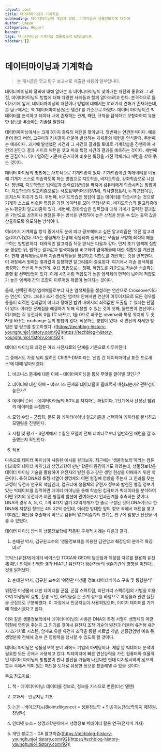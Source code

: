 ```yaml
---
layout: post
title: 데이터마이닝과 기계학습
subheading: 데이터마이닝의 개념과 방법, 기계학습과 생물정보학에 대하여
author: Daeun
categories: Report
banner:
tags: 데이터마이닝 기계학습 생물정보학 GA알고리즘
sidebar: []
---
```


# 데이터마이닝과 기계학습

> 본 게시글은 학교 탐구 보고서로 제출한 내용의 일부입니다. 

데이터마이닝의 정의에 대해 알아본 후 데이터마이닝이 찾아내는 패턴의 종류와 그 과정, 데이터마이닝의 방법에 대해 다양한 사례들과 함께 알아보려고 한다. 본격적으로 들어가기에 앞서, 데이터마이닝의 패턴이나 방법에 대해서는 여러가지 견해가 존재하는데, 본 탐구에서는 책 ‘데이터마이닝(덜선 델렌)’를 기준으로 하였다. 데이터 마이닝이란 빅데이터를 분석하고 데이터 내에 존재하는 관계, 패턴, 규칙을 탐색하고 모형화하여 유용한 정보를 추출하는 기술을 말한다.

데이터마이닝에서는 크게 3가지 종류의 패턴을 찾아낸다. 첫번째는 연관분석이다. 예를 들어 빵과 버터, 고구마와 김치같이 더불어 발생하는 개체들의 패턴을 인식한다. 두번째는 예측이다. 과거에 발생했던 사건과 그 사건의 결과를 토대로 기계학습을 진행하여 사건의 원인과 결과 사이의 패턴을 찾고 미래 특정 사건의 결과를 예측하는 것이다. 세번째는 군집이다. 이미 알려진 기준에 근거하여 비슷한 특징을 가진 객체끼리 패턴을 찾아 묶는 것이다.

데이터 마이닝의 방법에는 대표적으로 기계학습이 있다. 기계학습이란 빅데이터를 이용해 기계가 스스로 학습하도록 하는 방법으로 지도학습, 비지도학습, 강화학습으로 나뉜다. 첫번째, 지도학습은 입력값과 출력값(정답)을 짝지어 컴퓨터에게 학습시키는 방법이다. 지도학습의 알고리즘으로는 서포트벡터머신(SVM), 의사결정트리, k-최근접이웃, 로지스틱 회귀가 있다. 두번째, 비지도학습은 정답이 없는 데이터를 학습시키는 것으로 기계가 스스로 비슷한 특징을 가진 데이터를 모아 군집시킨다. 비지도학습의 알고리즘에는 k-평균화 알고리즘이 있다. 세번째, 강화학습은 입력값에 대해 기계가 출력한 결과값을 기반으로 상점이나 벌점을 주는 방식을 반복하여 높은 상점을 받을 수 있는 출력 값을 산출하도록 유도하는 방식이다.

여러가지 기계학습 방식 중에서도 눈에 띄고 공부해보고 싶은 알고리즘은 ‘유전 알고리즘(GA)’이었다. GA는 생물체가 환경에 적응하며 진화하는 모습을 모방해 최적의 해를 구하는 방법론이다. 대략적인 알고리즘 작동 방식은 다음과 같다. 먼저 초기 염색체 집합을 생성한 뒤, 원하는 결과값과 염색체들을 비교하여 염색체들에 대한 적합도를 계산한다. 현재 염색체들로부터 자손엽색체들을 생성하고 적합도를 계산하는 것을 반복한다. 이 과정에서 원하는 결과값이 등장하면 알고리즘이 종료된다. 여기에서 자손 염색체를 생성하는 연산이 핵심인데, 주요 방법으로는 첫째, 적합도를 기준으로 자손을 산출하는 룰렛 휠 선택방법이 있다. 아래 사진처럼 적합도가 높은 염색체의 면적이 넓어져 적합도가 높은 염색체 간의 조합이 이루어질 확률이 높아지는 것이다.

둘째, 선택된 특정 염색체들로부터 자손 염색체들을 생성하는 연산으로 Crossover이라는 연산이 있다. 그러나 초기 생성된 염색체 안에서만 연산이 이루어지므로 모든 경우를 통틀어 최적인 결과값이 아니라 정해진 범위 내에서의 최적값만 도출될 수 있다는 단점이 있다. 이러한 문제점을 해결하기 위해 적용할 수 있는 것이 셋째, 돌연변이 연산이다. 여기에는 각 유전자의 0을 1로 바꾸고, 1을 0으로 바꾸는 reverse와 특정 위치의 두 숫자를 바꾸는 exchange 등의 방법이 있다. 적용하는 방법이 있다. 각 연산의 자세한 방법은 옆 링크를 참고하였다. ([https://techblog-history-younghunjo1.tistory.com/92](https://techblog-history-younghunjo1.tistory.com/92)).


데이터 마이닝의 과정은 아래 사진자료의 단계를 기준으로 이루어진다.


그 중에서도 가장 널리 알려진 CRISP-DM이라는 ‘산업 간 데이터마이닝 표준 프로세스’에 대해 알아보겠다.

1. 비즈니스 문제에 대한 이해 – 데이터마이닝을 통해 무엇을 알아낼 것인가?

2. 데이터에 대한 이해 – 비즈니스 문제와 데이터들이 올바르게 매칭되는가? 관련성이 높은가?

3. 데이터 준비 – 데이터마이닝의 80%를 차지하는 과정이다. 2단계에서 선정된 범위의 데이터를 수집한다.

4. 모형 수립 – 군집화, 분류 등 데이터마이닝 알고리즘을 선택하여 데이터를 분석하고 모델링을 진행한다.

5. 시험 및 평가 - 4단계에서 수립된 모델이 전체 데이터로부터 일반화된 패턴을 잘 추출했는지 확인한다.

6. 적용

다음으로 데이터 마이닝이 사용된 예시를 살펴보자. 최근에는 ‘생물정보학’이라는 컴퓨터과학의 데이터 마이닝과 생명과학이 만난 학문이 등장하기도 하였는데, 생물정보학은 데이터 마이닝 기술을 활용하여 유전자의 발현 등과 같은 생명 현상을 이해하기 위한 학문이다. 특히 DNA의 특정 서열이 생명체의 어떤 형질에 영향을 주는지 그 인과를 찾는 과정이 유전자 연구의 핵심인데, 컴퓨터에 생물체의 유전자 정보와 발현된 형질 정보가 있는 빅데이터를 입력하면 데이터 마이닝을 통해 학습된 컴퓨터가 빅데이터를 분석하여 어떤 위치의 유전자가 어떤 형질의 발현에 관여하는지 인과관계를 추측하는 것이다. DNA의 경우 A, G, C, T의 4가지 염기 32억개개가 한 줄로 구성된 것이 DNA이므로 한 DNA에 저장된 정보는 4의 32억 승인데, 이러한 방대한 양의 정보 속에서 패턴을 찾고 의미있는 패턴을 추출해야 하므로 컴퓨터 알고리즘과의 연계는 연구에 엄청난 진전을 이룰 수 있었다.

데이터 마이닝 방식이 생물정보학에 적용된 구체적 사례는 다음과 같다.

1. 손태권 박사, 김규원교수의 ‘생물정보학을 이용한 담관암과 췌장암의 분자적 특징 비교’

오믹스(유전자)데이터 베이스인 TCGA와 GEO의 담관암과 췌장암 자료를 활용해 유전체 패턴 분석을 진행한 결과 HIATL1 유전자가 암환자들의 생존기간에 영향을 미친다는 것을 밝혀냈다.

2. 손태권 박사, 김규원 교수의 ‘위장관 미생물 정보 데이터베이스 구축 및 통합분석’

위장관 미생물에 대한 데이터를 군집, 군집 스펙트럼, 최단거리 스펙트럼의 기법을 이용하여 미생물의 질병, 환경 요인, 화학물질 간 관계 정보를 바탕으로 미생물과 관련 질환을 군집으로 구분하였다. 이 과정에서 인공지능이 사용되었으며, 이미지 데이터를 기계에 학습시켰다고 한다.


이와 같은 생물정보학에서 데이터마이닝의 사용은 DNA의 특정 서열이 생명체의 어떤 형질에 영향을 주는지 그 인과를 찾아내 유전자 조작 기술의 발전과 더불어 유전병 유전자 조기치료 시스템, 암세포 유발 유전자 조작을 통한 치료법 개발, 신종감염병 예측 등 생명분야 전체에 걸쳐 큰 영향력을 행사할 수 있도록 할 것이다.

데이터 마이닝은 생물정보학 분야 외에도 기업의 마케팅이나, 게임 등 빅데이터 분석이 필요한 모든 곳에서 사용되고 있다. 빅데이터에 빠른 연산능력을 가진 컴퓨터와 효율적인 데이터 마이닝의 방법론이 만나 발전을 거듭해 나간다면 현대 디지털사회의 정보의 호수 속에서 의미 있는 패턴을 토대로 유용한 정보를 창출해낼 수 있을 것이다.


주요 참고자료:

1. 책 - 데이터마이닝: 데이터를 정보로, 정보를 지식으로 변환(더선 델렌)

2. 교과서 - 인공지능 기초

3. 논문 - 바이오지능(Biointelligence) = 생물정보학 + 인공지능(정보학회지 제18권, 장병탁)

4. 인터넷 뉴스 – 생명과학분야에서 생명정보 빅데이터 활용 연구(전세미 기자)

5. 개인 블로그 – GA 알고리즘([https://techblog-history-younghunjo1.tistory.com/92](https://techblog-history-younghunjo1.tistory.com/92))